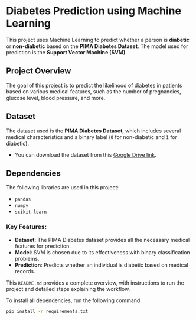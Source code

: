 # Diabetes Prediction using Machine Learning

This project uses Machine Learning to predict whether a person is **diabetic** or **non-diabetic** based on the **PIMA Diabetes Dataset**. The model used for prediction is the **Support Vector Machine (SVM)**.

## Project Overview

The goal of this project is to predict the likelihood of diabetes in patients based on various medical features, such as the number of pregnancies, glucose level, blood pressure, and more.

## Dataset

The dataset used is the **PIMA Diabetes Dataset**, which includes several medical characteristics and a binary label (`0` for non-diabetic and `1` for diabetic).

- You can download the dataset from this [Google Drive link](https://drive.google.com/drive/folders/16cHz4eXscPLUVRuPQQPFoYgaDTIj6Haj?usp=sharing).

## Dependencies

The following libraries are used in this project:

- `pandas`
- `numpy`
- `scikit-learn`


### Key Features:
- **Dataset**: The PIMA Diabetes dataset provides all the necessary medical features for prediction.
- **Model**: SVM is chosen due to its effectiveness with binary classification problems.
- **Prediction**: Predicts whether an individual is diabetic based on medical records.

This `README.md` provides a complete overview, with instructions to run the project and detailed steps explaining the workflow.

To install all dependencies, run the following command:

```bash
pip install -r requirements.txt